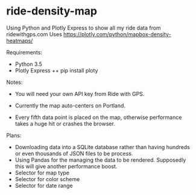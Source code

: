 # ride-density-map
Using Python and Plotly Express to show all my ride data from ridewithgps.com
Uses https://plotly.com/python/mapbox-density-heatmaps/

Requirements:
+ Python 3.5
+ Plotly Express
++ pip install ploty

Notes:
+ You will need your own API key from Ride with GPS. 

+ Currently the map auto-centers on Portland.

+ Every fifth data point is placed on the map, otherwise performance takes a huge hit or crashes the browser. 


Plans:
+ Downloading data into a SQLite database rather than having hundreds or even thousands of JSON files to be process.
+ Using Pandas for the managing the data to be rendered. Supposedly this will give another performance boost. 
+ Selector for map type
+ Selector for color scheme
+ Selector for date range
